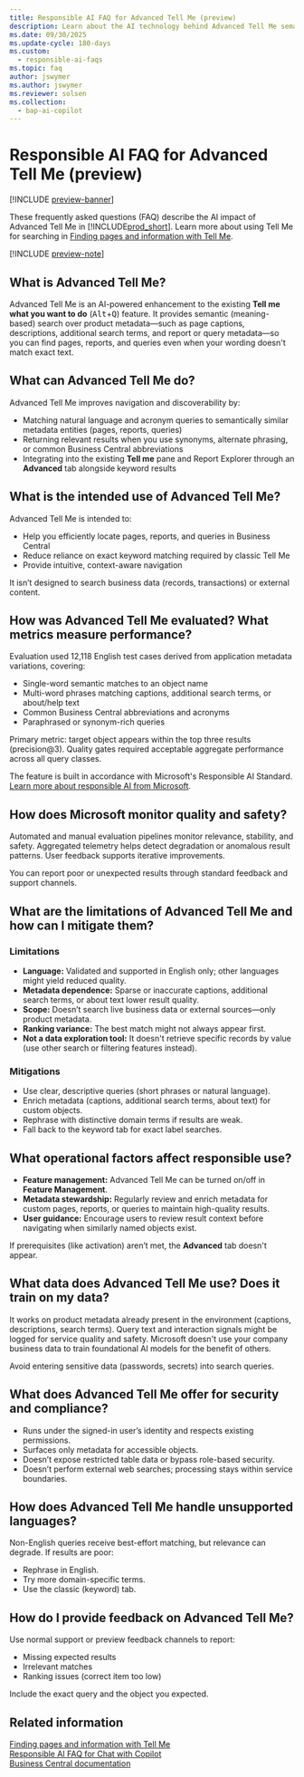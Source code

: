 ```yaml
---
title: Responsible AI FAQ for Advanced Tell Me (preview)
description: Learn about the AI technology behind Advanced Tell Me semantic search. Get an overview, evaluation metrics, limits, mitigations, data use, security details, and feedback steps.
ms.date: 09/30/2025
ms.update-cycle: 180-days
ms.custom:
  - responsible-ai-faqs
ms.topic: faq
author: jswymer
ms.author: jswymer
ms.reviewer: solsen
ms.collection:
  - bap-ai-copilot
---
```


# Responsible AI FAQ for Advanced Tell Me (preview)

[!INCLUDE [preview-banner](~/../shared-content/shared/preview-includes/preview-banner-section.md)]

These frequently asked questions (FAQ) describe the AI impact of Advanced Tell Me in [!INCLUDE[prod_short](includes/prod_short.md)]. Learn more about using Tell Me for searching in [Finding pages and information with Tell Me](ui-search.md).

[!INCLUDE [preview-note](~/../shared-content/shared/preview-includes/production-ready-preview-dynamics365.md)]

## What is Advanced Tell Me?

Advanced Tell Me is an AI-powered enhancement to the existing **Tell me what you want to do** (<kbd>Alt</kbd>+<kbd>Q</kbd>) feature. It provides semantic (meaning-based) search over product metadata&mdash;such as page captions, descriptions, additional search terms, and report or query metadata&mdash;so you can find pages, reports, and queries even when your wording doesn't match exact text.

## What can Advanced Tell Me do?

Advanced Tell Me improves navigation and discoverability by:

- Matching natural language and acronym queries to semantically similar metadata entities (pages, reports, queries)
- Returning relevant results when you use synonyms, alternate phrasing, or common Business Central abbreviations
- Integrating into the existing **Tell me** pane and Report Explorer through an **Advanced** tab alongside keyword results

## What is the intended use of Advanced Tell Me?

Advanced Tell Me is intended to:

- Help you efficiently locate pages, reports, and queries in Business Central
- Reduce reliance on exact keyword matching required by classic Tell Me
- Provide intuitive, context-aware navigation

It isn’t designed to search business data (records, transactions) or external content.

## How was Advanced Tell Me evaluated? What metrics measure performance?

Evaluation used 12,118 English test cases derived from application metadata variations, covering:

- Single-word semantic matches to an object name
- Multi-word phrases matching captions, additional search terms, or about/help text
- Common Business Central abbreviations and acronyms
- Paraphrased or synonym-rich queries

Primary metric: target object appears within the top three results (precision@3). Quality gates required acceptable aggregate performance across all query classes.

The feature is built in accordance with Microsoft's Responsible AI Standard. [Learn more about responsible AI from Microsoft](https://aka.ms/RAI).

## How does Microsoft monitor quality and safety?

Automated and manual evaluation pipelines monitor relevance, stability, and safety. Aggregated telemetry helps detect degradation or anomalous result patterns. User feedback supports iterative improvements.

You can report poor or unexpected results through standard feedback and support channels.

## What are the limitations of Advanced Tell Me and how can I mitigate them?

### Limitations

- **Language:** Validated and supported in English only; other languages might yield reduced quality.
- **Metadata dependence:** Sparse or inaccurate captions, additional search terms, or about text lower result quality.
- **Scope:** Doesn’t search live business data or external sources—only product metadata.
- **Ranking variance:** The best match might not always appear first.
- **Not a data exploration tool:** It doesn't retrieve specific records by value (use other search or filtering features instead).

### Mitigations

- Use clear, descriptive queries (short phrases or natural language).
- Enrich metadata (captions, additional search terms, about text) for custom objects.
- Rephrase with distinctive domain terms if results are weak.
- Fall back to the keyword tab for exact label searches.

## What operational factors affect responsible use?

- **Feature management:** Advanced Tell Me can be turned on/off in **Feature Management**.
- **Metadata stewardship:** Regularly review and enrich metadata for custom pages, reports, or queries to maintain high-quality results.
- **User guidance:** Encourage users to review result context before navigating when similarly named objects exist.

If prerequisites (like activation) aren’t met, the **Advanced** tab doesn't appear.

## What data does Advanced Tell Me use? Does it train on my data?

It works on product metadata already present in the environment (captions, descriptions, search terms). Query text and interaction signals might be logged for service quality and safety. Microsoft doesn't use your company business data to train foundational AI models for the benefit of others.

Avoid entering sensitive data (passwords, secrets) into search queries.

## What does Advanced Tell Me offer for security and compliance?

- Runs under the signed-in user’s identity and respects existing permissions.
- Surfaces only metadata for accessible objects.
- Doesn’t expose restricted table data or bypass role-based security.
- Doesn’t perform external web searches; processing stays within service boundaries.

## How does Advanced Tell Me handle unsupported languages?

Non-English queries receive best-effort matching, but relevance can degrade. If results are poor:

- Rephrase in English.
- Try more domain-specific terms.
- Use the classic (keyword) tab.

## How do I provide feedback on Advanced Tell Me?

Use normal support or preview feedback channels to report:

- Missing expected results
- Irrelevant matches
- Ranking issues (correct item too low)

Include the exact query and the object you expected.

## Related information

[Finding pages and information with Tell Me](ui-search.md)  
[Responsible AI FAQ for Chat with Copilot](faqs-chat-with-copilot.md)  
[Business Central documentation](index.md)  
